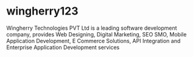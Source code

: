 # wingherry123
Wingherry Technologies PVT Ltd is a leading software development company, provides Web Designing, Digital Marketing, SEO SMO, Mobile Application Development, E Commerce Solutions, API Integration and Enterprise Application Development services
